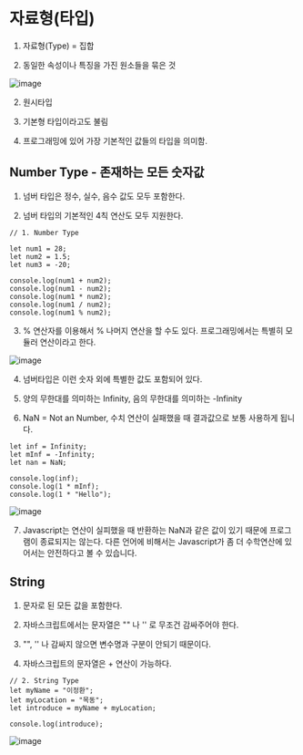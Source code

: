 # 자료형(타입)

1. 자료형(Type) = 집합
   
  2. 동일한 속성이나 특징을 가진 원소들을 묶은 것

  ![image](https://github.com/user-attachments/assets/1194be87-15a0-4ba8-b407-670e7bc525f4)

2. 원시타입

3. 기본형 타입이라고도 불림

4. 프로그래밍에 있어 가장 기본적인 값들의 타입을 의미함.

## Number Type - 존재하는 모든 숫자값

1. 넘버 타입은 정수, 실수, 음수 값도 모두 포함한다.

2. 넘버 타입의 기본적인 4칙 연산도 모두 지원한다.

```
// 1. Number Type

let num1 = 28;
let num2 = 1.5;
let num3 = -20;

console.log(num1 + num2);
console.log(num1 - num2);
console.log(num1 * num2);
console.log(num1 / num2);
console.log(num1 % num2);
```

3. % 연산자를 이용해서 % 나머지 연산을 할 수도 있다. 프로그래밍에서는 특별히 모듈러 연산이라고 한다.

![image](https://github.com/user-attachments/assets/ff5399d5-1361-4990-803f-18c77a481943)

4. 넘버타입은 이런 숫자 외에 특별한 값도 포함되어 있다.

5. 양의 무한대를 의미하는 Infinity, 음의 무한대를 의미하는 -Infinity
   
6. NaN = Not an Number, 수치 연산이 실패했을 때 결과값으로 보통 사용하게 됩니다.

```
let inf = Infinity;
let mInf = -Infinity;
let nan = NaN;

console.log(inf);
console.log(1 * mInf);
console.log(1 * "Hello");
```

![image](https://github.com/user-attachments/assets/257249ec-3949-4a69-bd6c-21bc32212f3b)

7. Javascript는 연산이 실피했을 때 반환하는 NaN과 같은 값이 있기 때문에 프로그램이 종료되지는 않는다. 다른 언어에 비해서는 Javascript가 좀 더 수학연산에 있어서는 안전하다고 볼 수 있습니다.

## String 

1. 문자로 된 모든 값을 포함한다.

2. 자바스크립트에서는 문자열은 "" 나 '' 로 무조건 감싸주어야 한다.

3. "", '' 나 감싸지 않으면 변수명과 구분이 안되기 때문이다.

4. 자바스크립트의 문자열은 + 연산이 가능하다.

```
// 2. String Type
let myName = "이정환";
let myLocation = "목동";
let introduce = myName + myLocation;

console.log(introduce);
```

![image](https://github.com/user-attachments/assets/a5dbb046-b499-411c-9a8f-09c0be4956f4)







